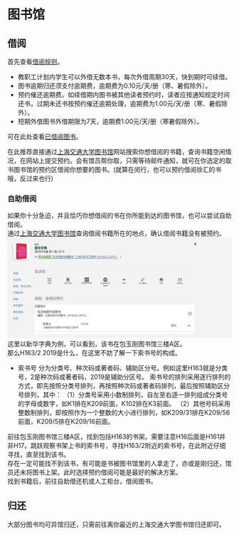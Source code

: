 # 图书馆

## 借阅
首先查看[借阅规则](https://www.lib.sjtu.edu.cn/f/content/detail.shtml?id=1830&lang=zh-cn)。

- 教职工计划内学生可以外借无数本书，每次外借周期30天，快到期时可续借。
- 图书逾期归还须支付逾期费，逾期费为0.10元/天/册（寒、暑假除外）。
- 预约催还逾期费。如续借期内图书被其他读者预约时，读者应按通知规定时间还书，过期未还书按预约催还逾期处理，逾期费为1.00元/天/册（寒、暑假除外）。
- 短期外借图书外借期限为7天，逾期费1.00元/天/册（寒暑假除外）。

可在此处查看[已借阅图书](http://weijieyue.lib.sjtu.edu.cn:8080/wechat/sjtu/nowlend)。

在此推荐直接通过[上海交通大学图书馆](https://www.lib.sjtu.edu.cn/f/main/index.shtml)网站搜索你想借阅的书籍，查询书籍空闲情况，在网站上提交预约。会有馆员帮你取，只需等待邮件通知，就可在你选定的取书图书馆的预约区借阅你想要的图书。(就算在闵行，也可以预约借阅徐汇的书哦，反过来也行)

### 自助借阅
如果你十分急迫，并且恰巧你想借阅的书在你所能到达的图书馆，也可以尝试自助借阅。<br>
通过[上海交通大学图书馆](https://www.lib.sjtu.edu.cn/f/main/index.shtml)查询借阅书籍所在的地点，确认借阅书籍没有被预约。<br>
![新华字典](./image/libraryBorrowExample.png)<br>
这里以新华字典为例，可以看到，该书在包玉刚图书馆三楼A区。<br>
那么H163/2 2019是什么，在这里不妨了解一下索书号的构成。

- 索书号
分为分类号、种次码或著者码、辅助区分号。例如这里H163就是分类号，2是种次码或著者码，2019是辅助分区号。
索书号的排列采用逐行排列的方式，即先按照分类号排列，再按照种次码或著者码排列，最后按照辅助区分号排列，其中：
（1）分类号采用小数制排列，自左至右逐一排列组成分类号的字母或数字，如K1排在K209前面，K102排在K3前面。
（2）其他号码采用整数制排列，即按照作为一个整数的大小进行排列，如K209/31排在K209/56前面，K209/5排在K209/16前面。

前往包玉刚图书馆三楼A区，找到包括H163的书架。需要注意H16后面是H161并非H17。跳跃观察书架上书的索书号，寻找H163/2附近的索书号，在此附近仔细寻找，直至找到该书。<br>
存在一定可能找不到该书，有可能是书被图书馆里的人拿走了，亦或是刚归还，馆员还未将图书上架。此时选择预约借阅可能是最好的解决方案。<br>
找到书籍后，前往自助借还机或人工柜台，借阅图书。

## 归还
大部分图书均可异馆归还，只需前往离你最近的上海交通大学图书馆归还即可。